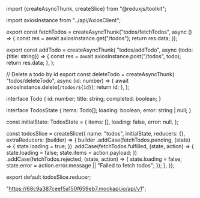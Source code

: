 import {createAsyncThunk, createSlice} from "@reduxjs/toolkit";

import axiosInstance from "../api/AxiosClient";

export const fetchTodos = createAsyncThunk("todos/fetchTodos", async () => {
  const res = await axiosInstance.get("/todos");
  return res.data;
});

export const addTodo = createAsyncThunk(
  "todos/addTodo",
  async (todo: {title: string}) => {
    const res = await axiosInstance.post("/todos", todo);
    return res.data;
  },
);

// Delete a todo by id
export const deleteTodo = createAsyncThunk(
  "todos/deleteTodo",
  async (id: number) => {
    await axiosInstance.delete(`/todos/${id}`);
    return id;
  },
);

interface Todo {
  id: number;
  title: string;
  completed: boolean;
}

interface TodosState {
  items: Todo[];
  loading: boolean;
  error: string | null;
}

const initialState: TodosState = {
  items: [],
  loading: false,
  error: null,
};

const todosSlice = createSlice({
  name: "todos",
  initialState,
  reducers: {},
  extraReducers: (builder) => {
    builder
      .addCase(fetchTodos.pending, (state) => {
        state.loading = true;
      })
      .addCase(fetchTodos.fulfilled, (state, action) => {
        state.loading = false;
        state.items = action.payload;
      })
      .addCase(fetchTodos.rejected, (state, action) => {
        state.loading = false;
        state.error = action.error.message || "Failed to fetch todos";
      });
  },
});

export default todosSlice.reducer;


"https://68c9a387ceef5a150f659eb7.mockapi.io/api/v1";